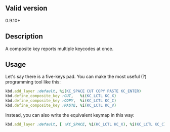 ## Valid version

0.9.10+

## Description

A composite key reports multiple keycodes at once.

## Usage

Let's say there is a five-keys pad. You can make the most useful (?) programming tool like this:

```ruby
kbd.add_layer :default, %i(KC_SPACE CUT COPY PASTE KC_ENTER)
kbd.define_composite_key :CUT,   %i(KC_LCTL KC_X)
kbd.define_composite_key :COPY,  %i(KC_LCTL KC_C)
kbd.define_composite_key :PASTE, %i(KC_LCTL KC_V)
```

Instead, you can also write the equivalent keymap in this way:

```ruby
kbd.add_layer :default, [ :KC_SPACE, %i(KC_LCTL KC_X), %i(KC_LCTL KC_C), %i(KC_LCTL KC_V), :KC_ENTER ]
```
